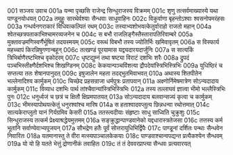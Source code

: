 001  सञ्जय उवाच
001a यन्मा पृच्छसि राजेन्द्र सिन्धुराजस्य विक्रमम्
001c शृणु तत्सर्वमाख्यास्ये यथा पाण्डूनयोधयत्
002a तमूहुः सारथेर्वश्याः सैन्धवाः साधुवाहिनः
002c विकुर्वाणा बृहन्तोऽश्वाः श्वसनोपमरंहसः
003a गन्धर्वनगराकारं विधिवत्कल्पितं रथम्
003c तस्याभ्यशोभयत्केतुर्वाराहो राजतो महान्
004a श्वेतच्छत्रपताकाभिश्चामरव्यजनेन च
004c स बभौ राजलिङ्गैस्तैस्तारापतिरिवाम्बरे
005a मुक्तावज्रमणिस्वर्णैर्भूषितं तदयस्मयम्
005c वरूथं विबभौ तस्य ज्योतिर्भिः खमिवावृतम्
006a स विस्फार्य महच्चापं किरन्निषुगणान्बहून्
006c तत्खण्डं पूरयामास यद्व्यदारयदार्जुनिः
007a स सात्यकिं त्रिभिर्बाणैरष्टभिश्च वृकोदरम्
007c धृष्टद्युम्नं तथा षष्ट्या विराटं दशभिः शरैः
008a द्रुपदं पञ्चभिस्तीक्ष्णैर्दशभिश्च शिखण्डिनम्
008c केकयान्पञ्चविंशत्या द्रौपदेयांस्त्रिभिस्त्रिभिः
009a युधिष्ठिरं च सप्तत्या ततः शेषानपानुदत्
009c इषुजालेन महता तदद्भुतमिवाभवत्
010a अथास्य शितपीतेन भल्लेनादिश्य कार्मुकम्
010c चिच्छेद प्रहसन्राजा धर्मपुत्रः प्रतापवान्
011a अक्ष्णोर्निमेषमात्रेण सोऽन्यदादाय कार्मुकम्
011c विव्याध दशभिः पार्थ तांश्चैवान्यांस्त्रिभिस्त्रिभिः
012a तस्य तल्लाघवं ज्ञात्वा भीमो भल्लैस्त्रिभिः पुनः
012c धनुर्ध्वजं च छत्रं च क्षितौ क्षिप्रमपातयत्
013a सोऽन्यदादाय बलवान्सज्यं कृत्वा च कार्मुकम्
013c भीमस्यापोथयत्केतुं धनुरश्वांश्च मारिष
014a स हताश्वादवप्लुत्य छिन्नधन्वा रथोत्तमात्
014c सात्यकेराप्लुतो यानं गिर्यग्रमिव केसरी
015a ततस्त्वदीयाः संहृष्टाः साधु साध्विति चुक्रुशुः
015c सिन्धुराजस्य तत्कर्म प्रेक्ष्याश्रद्धेयमुत्तमम्
016a सङ्क्रुद्धान्पाण्डवानेको यद्दधारास्त्रतेजसा
016c तत्तस्य कर्म भूतानि सर्वाण्येवाभ्यपूजयन्
017a सौभद्रेण हतैः पूर्वं सोत्तरायुधिभिर्द्विपैः
017c पाण्डूनां दर्शितः पन्थाः सैन्धवेन निवारितः
018a यतमानास्तु ते वीरा मत्स्यपाञ्चालकेकयाः
018c पाण्डवाश्चान्वपद्यन्त प्रत्यैकश्येन सैन्धवम्
019a यो यो हि यतते भेत्तुं द्रोणानीकं तवाहितः
019c तं तं देववरप्राप्त्या सैन्धवः प्रत्यवारयत्

